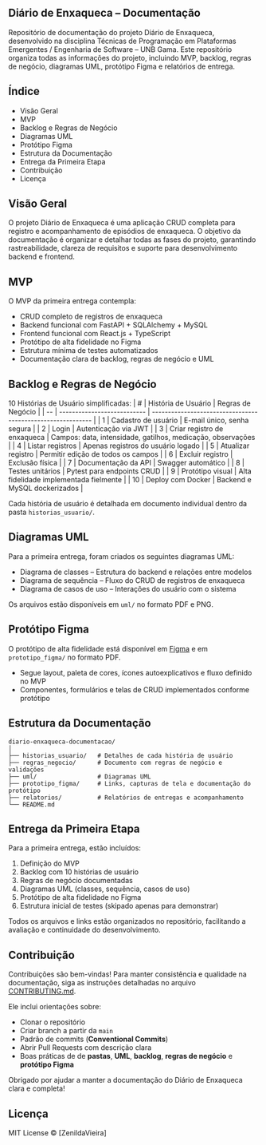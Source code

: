 ## Diário de Enxaqueca – Documentação

Repositório de documentação do projeto Diário de Enxaqueca, desenvolvido na disciplina Técnicas de Programação em Plataformas Emergentes / Engenharia de Software – UNB Gama.
Este repositório organiza todas as informações do projeto, incluindo MVP, backlog, regras de negócio, diagramas UML, protótipo Figma e relatórios de entrega.

## Índice

* Visão Geral
* MVP
* Backlog e Regras de Negócio
* Diagramas UML
* Protótipo Figma
* Estrutura da Documentação
* Entrega da Primeira Etapa
* Contribuição
* Licença

## Visão Geral

O projeto Diário de Enxaqueca é uma aplicação CRUD completa para registro e acompanhamento de episódios de enxaqueca.
O objetivo da documentação é organizar e detalhar todas as fases do projeto, garantindo rastreabilidade, clareza de requisitos e suporte para desenvolvimento backend e frontend.

## MVP

O MVP da primeira entrega contempla:

* CRUD completo de registros de enxaqueca
* Backend funcional com FastAPI + SQLAlchemy + MySQL
* Frontend funcional com React.js + TypeScript
* Protótipo de alta fidelidade no Figma
* Estrutura mínima de testes automatizados
* Documentação clara de backlog, regras de negócio e UML

## Backlog e Regras de Negócio

10 Histórias de Usuário simplificadas:
| #  | História de Usuário         | Regras de Negócio                                           |
| -- | --------------------------- | ----------------------------------------------------------- |
| 1  | Cadastro de usuário         | E-mail único, senha segura                                  |
| 2  | Login                       | Autenticação via JWT                                        |
| 3  | Criar registro de enxaqueca | Campos: data, intensidade, gatilhos, medicação, observações |
| 4  | Listar registros            | Apenas registros do usuário logado                          |
| 5  | Atualizar registro          | Permitir edição de todos os campos                          |
| 6  | Excluir registro            | Exclusão física                                             |
| 7  | Documentação da API         | Swagger automático                                          |
| 8  | Testes unitários            | Pytest para endpoints CRUD                                  |
| 9  | Protótipo visual            | Alta fidelidade implementada fielmente                      |
| 10 | Deploy com Docker           | Backend e MySQL dockerizados                                |

Cada história de usuário é detalhada em documento individual dentro da pasta `historias_usuario/`.

## Diagramas UML

Para a primeira entrega, foram criados os seguintes diagramas UML:

* Diagrama de classes – Estrutura do backend e relações entre modelos
* Diagrama de sequência – Fluxo do CRUD de registros de enxaqueca
* Diagrama de casos de uso – Interações do usuário com o sistema

Os arquivos estão disponíveis em `uml/` no formato PDF e PNG.

## Protótipo Figma

O protótipo de alta fidelidade está disponível em [Figma]() e em `prototipo_figma/` no formato PDF.

* Segue layout, paleta de cores, ícones autoexplicativos e fluxo definido no MVP
* Componentes, formulários e telas de CRUD implementados conforme protótipo

## Estrutura da Documentação

```code
diario-enxaqueca-documentacao/
│
├── historias_usuario/   # Detalhes de cada história de usuário
├── regras_negocio/      # Documento com regras de negócio e validações
├── uml/                 # Diagramas UML
├── prototipo_figma/     # Links, capturas de tela e documentação do protótipo
├── relatorios/          # Relatórios de entregas e acompanhamento
└── README.md
```

## Entrega da Primeira Etapa

Para a primeira entrega, estão incluídos:

1. Definição do MVP
2. Backlog com 10 histórias de usuário
3. Regras de negócio documentadas
4. Diagramas UML (classes, sequência, casos de uso)
5. Protótipo de alta fidelidade no Figma
6. Estrutura inicial de testes (skipado apenas para demonstrar)

Todos os arquivos e links estão organizados no repositório, facilitando a avaliação e continuidade do desenvolvimento.

## Contribuição

Contribuições são bem-vindas! Para manter consistência e qualidade na documentação, siga as instruções detalhadas no arquivo [CONTRIBUTING.md](CONTRIBUTING.md).

Ele inclui orientações sobre:
* Clonar o repositório
* Criar branch a partir da `main`
* Padrão de commits (**Conventional Commits**)
* Abrir Pull Requests com descrição clara
* Boas práticas de de **pastas**, **UML**, **backlog**, **regras de negócio** e **protótipo Figma**

Obrigado por ajudar a manter a documentação do Diário de Enxaqueca clara e completa!

## Licença

MIT License © [ZenildaVieira]